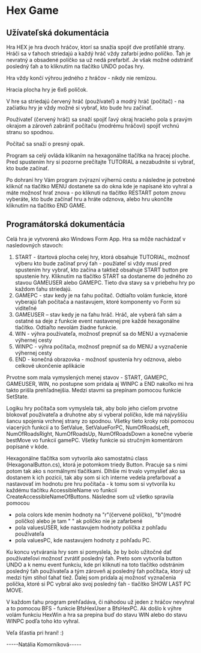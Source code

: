 # Hex Game

## Užívateľská dokumentácia

Hra HEX je hra dvoch hráčov, ktorí sa snažia spojiť dve protiľahlé strany. Hráči sa v ťahoch striedajú a každý hráč vždy zafarbí jedno políčko. Ťah je nevratný a obsadené políčko sa už nedá prefarbiť. Je však možné odstrániť posledný ťah a to kliknutím na tlačítko UNDO počas hry.

Hra vždy končí výhrou jedného z hráčov - nikdy nie remízou.

Hracia plocha hry je 6x6 políčok.

V hre sa striedajú červený hráč (používateľ) a modrý hráč (počítač) - na začiatku hry je vždy možné si vybrať, kto bude hru začínať.

Používateľ (červený hráč) sa snaží spojiť ľavý okraj hracieho pola s pravým okrajom a zároveň zabrániť počítaču (modrému hráčovi) spojiť vrchnú stranu so spodnou.

Počítač sa snaží o presný opak.

Program sa celý ovláda klikaním na hexagonálne tlačítka na hracej ploche. Pred spustením hry si pozorne prečítajte TUTORIAL a nezabudnite si vybrať, kto bude začínať.

Po dohraní hry Vám program zvýrazní výhernú cestu a následne je potrebné kliknúť na tlačítko MENU dostanete sa do okna kde je napísané kto vyhral a máte možnosť hrať znova - po kliknutí na tlačítko RESTART potom znovu vyberáte, kto bude začínať hru a hráte odznova, alebo hru ukončíte kliknutím na tlačítko END GAME.

## Programátorská dokumentácia

Celá hra je vytvorená ako Windows Form App. Hra sa môže nachádzať v nasledovných stavoch:
1. START - štartová plocha celej hry, ktorá obsahuje TUTORIAL, možnosť výberu kto bude začínať prvý ťah - použíateľ si vždy musí pred        spustením hry vybrať, kto začína a taktiež obsahuje START button pre spustenie hry. Kliknutím na tlačítko START sa dostaneme do jedného zo stavou GAMEUSER alebo GAMEPC. Tieto dva stavy sa v priebehu hry po každom ťahu striedajú.
2. GAMEPC - stav kedy je na ťahu počítač. Odtiaľto volám funkcie, ktoré vyberajú ťah počítača a nastavujem, ktoré komponenty vo Form sú viditeľné
3. GAMEUSER – stav kedy je na ťahu hráč. Hráč, ale vyberá ťah sám a ostatné sa deje z funkcie event nastavenej pre každé hexagonálne tlačítko. Odtiaľto nevolám žiadne funkcie.
4. WIN -  výhra používateľa, možnosť prepnúť sa do MENU a vyznačenie výhernej cesty
5. WINPC - výhra počítača, možnosť prepnúť sa do MENU a vyznačenie výhernej cesty
6. END - konečná obrazovka - možnosť spustenia hry odznova, alebo celkové ukončenie aplikácie


Prvotne som mala vymyslených menej stavov - START, GAMEPC, GAMEUSER, WIN, no postupne som pridala aj WINPC a END nakoľko mi hra takto prišla prehľadnejšia. Medzi stavmi sa prepínam pomocou funkcie SetState.

Logiku hry počítača som vymyslela tak, aby bolo jeho cieľom prvotne blokovať používateľa a druhotne aby si vyberal políčko, kde má najvyššiu šancu spojenia vrchnej strany zo spodnou. Všetky tieto kroky robí pomocou viacerých funkcií a to SetValue, SetValueForPC, NumOfRoadsLeft, NumOfRoadsRight, NumOfRoadsUp, NumOfRoadsDown a konečne vyberie bestMove vo funkcií gamePC. Všetky funkcie sú stručným komentárom popísané v kóde.

Hexagonálne tlačítka som vytvorila ako samostatnú class (HexagonalButton.cs), ktorá je potomkom triedy Button. Pracuje sa s nimi potom tak ako s normálnymi tlačítkami. Dlhšie mi trvalo vymyslieť ako sa dostanem k ich pozícii, tak aby som si ich interne vedela prefarbovať a nastavovať im hodnotu pre hru počítača - k tomu som si vytvorila ku každému tlačítku AccessibleName vo funkcií CreateAccessibleNameOfButtons. Následne som už všetko spravila pomocou 
-  pola colors kde mením hodnoty na "r"(červené políčko), "b"(modré políčko) alebo je tam " " ak políčko nie je zafarbené 
-  pola valuesUSER, kde nastavujem hodnoty políčka z pohľadu používateľa 
-  pola valuesPC, kde nastavujem hodnoty z pohľadu PC.


Ku koncu vytvárania hry som si pomyslela, že by bolo užitočné dať používateľovi možnosť zvrátiť posledný ťah. Preto som vytvorila button UNDO a k nemu event funkciu, kde pri kliknutí na toto tlačítko odstránim posledný ťah používateľa a tým zároveň aj posledný ťah počítača, ktorý už medzi tým stihol ťahať tiež. Ďalej som pridala aj možnosť vyznačenia políčka, ktoré si PC vybral ako svoj posledný ťah - tlačítko SHOW LAST PC MOVE.

V každom ťahu program prehľadáva, či náhodou už jeden z hráčov nevyhral a to pomocou BFS - funkcie BfsHexUser a BfsHexPC. Ak došlo k výhre volám funkciu HexWin a hra sa prepína buď do stavu WIN alebo do stavu WINPC podľa toho kto vyhral.

Veľa šťastia pri hraní! :)

-----Natália Komorníková-----
